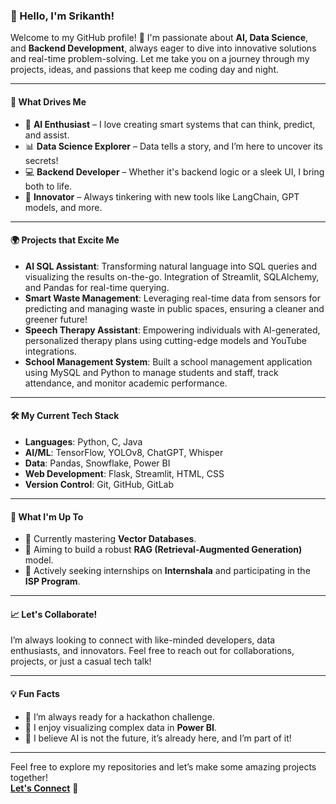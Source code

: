 ### 👋 Hello, I'm Srikanth!

Welcome to my GitHub profile! 🚀 I'm passionate about **AI, Data Science**, and **Backend Development**, always eager to dive into innovative solutions and real-time problem-solving. Let me take you on a journey through my projects, ideas, and passions that keep me coding day and night. 

---

#### 🧠 What Drives Me
- 🌟 **AI Enthusiast** – I love creating smart systems that can think, predict, and assist.
- 📊 **Data Science Explorer** – Data tells a story, and I’m here to uncover its secrets!
- 💻 **Backend Developer** – Whether it's backend logic or a sleek UI, I bring both to life.
- 🤖 **Innovator** – Always tinkering with new tools like LangChain, GPT models, and more.

---

#### 🌍 Projects that Excite Me
- **AI SQL Assistant**: Transforming natural language into SQL queries and visualizing the results on-the-go. Integration of Streamlit, SQLAlchemy, and Pandas for real-time querying.
- **Smart Waste Management**: Leveraging real-time data from sensors for predicting and managing waste in public spaces, ensuring a cleaner and greener future!
- **Speech Therapy Assistant**: Empowering individuals with AI-generated, personalized therapy plans using cutting-edge models and YouTube integrations.
- **School Management System**: Built a school management application using MySQL and Python to manage students and staff, track attendance, and monitor academic performance.

---

#### 🛠 My Current Tech Stack
- **Languages**: Python, C, Java
- **AI/ML**: TensorFlow, YOLOv8, ChatGPT, Whisper
- **Data**: Pandas, Snowflake, Power BI
- **Web Development**: Flask, Streamlit, HTML, CSS
- **Version Control**: Git, GitHub, GitLab

---

#### 🔭 What I'm Up To
- 🌱 Currently mastering **Vector Databases**.
- 🎯 Aiming to build a robust **RAG (Retrieval-Augmented Generation)** model.
- 🤝 Actively seeking internships on **Internshala** and participating in the **ISP Program**.

---

#### 📈 Let's Collaborate!
I’m always looking to connect with like-minded developers, data enthusiasts, and innovators. Feel free to reach out for collaborations, projects, or just a casual tech talk! 

---

#### 💡 Fun Facts
- 🚀 I’m always ready for a hackathon challenge.
- 🎨 I enjoy visualizing complex data in **Power BI**.
- 🤖 I believe AI is not the future, it’s already here, and I’m part of it!

---

Feel free to explore my repositories and let’s make some amazing projects together!  
**[Let's Connect](https://www.linkedin.com/in/srikanth-v-018981256/)** 🌟

